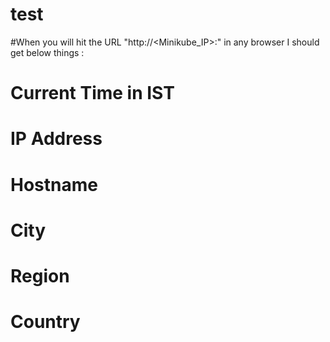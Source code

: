 # test
#When you will hit the URL  "http://<Minikube_IP>:<NODEPORT>" in any browser I should get below things : 

   # Current Time in IST
   # IP Address 
   # Hostname
   # City
   # Region
   # Country
   
